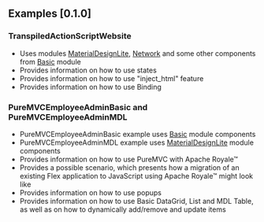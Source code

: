 ## Examples [0.1.0]

### TranspiledActionScriptWebsite
- Uses modules [MaterialDesignLite](https://github.com/apache/royale-asjs/tree/develop/frameworks/projects/MaterialDesignLite), [Network](https://github.com/apache/royale-asjs/tree/develop/frameworks/projects/Network) and some other components from [Basic](https://github.com/apache/royale-asjs/tree/develop/frameworks/projects/Basic) module
- Provides information on how to use states
- Provides information on how to use "inject_html" feature
- Provides information on how to use Binding

### PureMVCEmployeeAdminBasic and PureMVCEmployeeAdminMDL
- PureMVCEmployeeAdminBasic example uses [Basic](https://github.com/apache/royale-asjs/tree/develop/frameworks/projects/Basic) module components
- PureMVCEmployeeAdminMDL example uses [MaterialDesignLite](https://github.com/apache/royale-asjs/tree/develop/frameworks/projects/MaterialDesignLite) module components
- Provides information on how to use PureMVC with Apache Royale™
- Provides a possible scenario, which presents how a migration of an existing Flex application to JavaScript using Apache Royale™ might look like 
- Provides information on how to use popups
- Provides information on how to use Basic DataGrid, List and MDL Table, as well as on how to dynamically add/remove and update items
